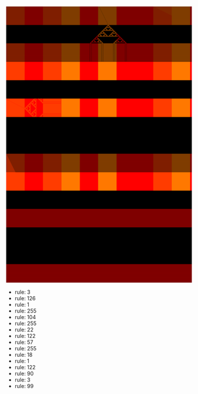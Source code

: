 ![photo](./output.png) 
 * rule: 3
* rule: 126
* rule: 1
* rule: 255
* rule: 104
* rule: 255
* rule: 22
* rule: 122
* rule: 57
* rule: 255
* rule: 18
* rule: 1
* rule: 122
* rule: 90
* rule: 3
* rule: 99
